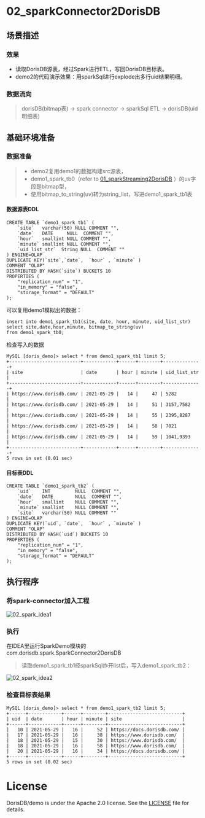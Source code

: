 # 02_sparkConnector2DorisDB

## 场景描述

### 效果
  - 读取DorisDB源表，经过Spark进行ETL，写回DorisDB目标表。
  - demo2的代码演示效果：用sparkSql进行explode出多行uid结果明细。

### 数据流向

> dorisDB(bitmap表) -> spark connector -> sparkSql ETL -> dorisDB(uid明细表)

## 基础环境准备

### 数据准备
> - demo2复用demo1的数据构建src源表，
> - demo1_spark_tb0（refer to  [01_sparkStreaming2DorisDB](./01_sparkStreaming2DorisDB.md)  ）的uv字段是bitmap型，
> - 使用bitmap_to_string(uv)转为string_list，写进demo1_spark_tb1表

#### 数据源表DDL

```
CREATE TABLE `demo1_spark_tb1` (
    `site`   varchar(50) NULL COMMENT "",
    `date`   DATE     NULL  COMMENT "",
    `hour`   smallint NULL COMMENT "",
    `minute` smallint NULL COMMENT "",
    `uid_list_str`  String NULL  COMMENT ""
) ENGINE=OLAP
DUPLICATE KEY(`site`,`date`,  `hour` , `minute` )
COMMENT "OLAP"
DISTRIBUTED BY HASH(`site`) BUCKETS 10
PROPERTIES (
    "replication_num" = "1",
    "in_memory" = "false",
    "storage_format" = "DEFAULT"
);
```

可以复用demo1模拟出的数据：

```
insert into demo1_spark_tb1(site, date, hour, minute, uid_list_str)
select site,date,hour,minute, bitmap_to_string(uv)
from demo1_spark_tb0;
```

检查写入的数据

```
MySQL [doris_demo]> select * from demo1_spark_tb1 limit 5;
+--------------------------+------------+------+--------+--------------+
| site                     | date       | hour | minute | uid_list_str |
+--------------------------+------------+------+--------+--------------+
| https://www.dorisdb.com/ | 2021-05-29 |   14 |     47 | 5282         |
| https://www.dorisdb.com/ | 2021-05-29 |   14 |     51 | 3157,7582    |
| https://www.dorisdb.com/ | 2021-05-29 |   14 |     55 | 2395,8287    |
| https://www.dorisdb.com/ | 2021-05-29 |   14 |     58 | 7021         |
| https://www.dorisdb.com/ | 2021-05-29 |   14 |     59 | 1041,9393    |
+--------------------------+------------+------+--------+--------------+
5 rows in set (0.01 sec)
```

#### 目标表DDL

```
CREATE TABLE `demo1_spark_tb2` (
    `uid`    INT         NULL  COMMENT "",
    `date`   DATE        NULL  COMMENT "",
    `hour`   smallint    NULL COMMENT "",
    `minute` smallint    NULL COMMENT "",
    `site`   varchar(50) NULL COMMENT ""
) ENGINE=OLAP
DUPLICATE KEY(`uid`, `date`,  `hour` , `minute` )
COMMENT "OLAP"
DISTRIBUTED BY HASH(`uid`) BUCKETS 10
PROPERTIES (
    "replication_num" = "1",
    "in_memory" = "false",
    "storage_format" = "DEFAULT"
);
```

## 执行程序

### 将spark-connector加入工程
![02_spark_idea1](./imgs/02_spark_idea1.png)

### 执行

在IDEA里运行SparkDemo模块的com.dorisdb.spark.SparkConnector2DorisDB

> 读取demo1_spark_tb1经sparkSql炸开list后，写入demo1_spark_tb2：

![02_spark_idea2](./imgs/02_spark_idea2.png)

### 检查目标表结果

```
MySQL [doris_demo]> select * from demo1_spark_tb2 limit 5;
+------+------------+------+--------+---------------------------+
| uid  | date       | hour | minute | site                      |
+------+------------+------+--------+---------------------------+
|   10 | 2021-05-29 |   16 |     52 | https://docs.dorisdb.com/ |
|   17 | 2021-05-29 |   16 |     38 | https://www.dorisdb.com/  |
|   18 | 2021-05-29 |   15 |     30 | https://www.dorisdb.com/  |
|   18 | 2021-05-29 |   16 |     58 | https://www.dorisdb.com/  |
|   20 | 2021-05-29 |   16 |     34 | https://docs.dorisdb.com/ |
+------+------------+------+--------+---------------------------+
5 rows in set (0.02 sec)
```

# License

DorisDB/demo is under the Apache 2.0 license. See the [LICENSE](../LICENSE) file for details.
